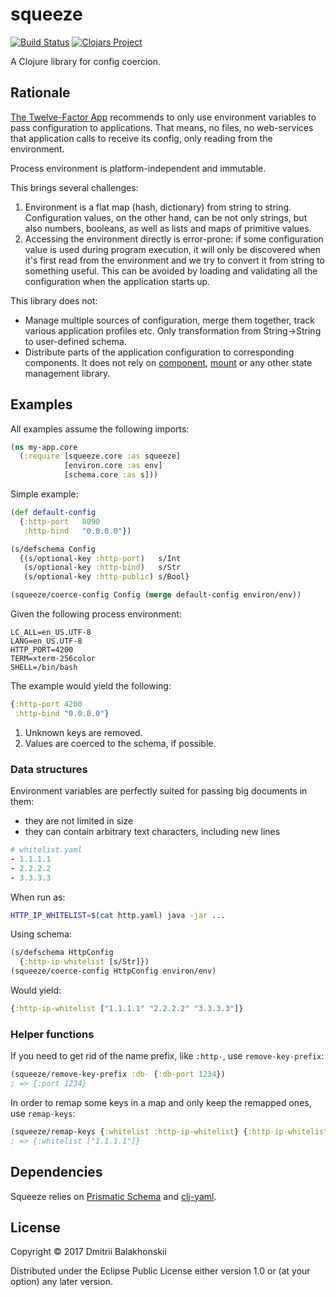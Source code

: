 # squeeze

[![Build Status](https://travis-ci.org/dryewo/squeeze.svg?branch=master)](https://travis-ci.org/dryewo/squeeze)
[![Clojars Project](https://img.shields.io/clojars/v/squeeze.svg)](https://clojars.org/squeeze)

A Clojure library for config coercion.

## Rationale

[The Twelve-Factor App] recommends to only use environment variables to pass configuration to applications.
That means, no files, no web-services that application calls to receive its config, only reading from the environment.

Process environment is platform-independent and immutable.

This brings several challenges:

1. Environment is a flat map (hash, dictionary) from string to string.
   Configuration values, on the other hand, can be not only strings, but also numbers, booleans, as well
   as lists and maps of primitive values.
2. Accessing the environment directly is error-prone: if some configuration value is used during program execution,
   it will only be discovered when it's first read from the environment and we try to convert it from string
   to something useful. This can be avoided by loading and validating all the configuration when the application starts up.
 
This library does not:

- Manage multiple sources of configuration, merge them together, track various application profiles etc. Only transformation from 
  String->String to user-defined schema.
- Distribute parts of the application configuration to corresponding components. It does not rely on [component],
  [mount] or any other state management library.

## Examples

All examples assume the following imports:

```clj
(ns my-app.core
  (:require [squeeze.core :as squeeze]
            [environ.core :as env]
            [schema.core :as s]))
```

Simple example:

```clj
(def default-config
  {:http-port   8090
   :http-bind   "0.0.0.0"})

(s/defschema Config
  {(s/optional-key :http-port)   s/Int
   (s/optional-key :http-bind)   s/Str
   (s/optional-key :http-public) s/Bool}

(squeeze/coerce-config Config (merge default-config environ/env))
```

Given the following process environment:

```
LC_ALL=en_US.UTF-8
LANG=en_US.UTF-8
HTTP_PORT=4200
TERM=xterm-256color
SHELL=/bin/bash
```

The example would yield the following:

```clj
{:http-port 4200
 :http-bind "0.0.0.0"}
```

1. Unknown keys are removed.
2. Values are coerced to the schema, if possible.

### Data structures

Environment variables are perfectly suited for passing big documents in them:
* they are not limited in size
* they can contain arbitrary text characters, including new lines

```yaml
# whitelist.yaml
- 1.1.1.1
- 2.2.2.2
- 3.3.3.3
```
When run as:
```sh
HTTP_IP_WHITELIST=$(cat http.yaml) java -jar ...
```
Using schema:
```clj
(s/defschema HttpConfig
  {:http-ip-whitelist [s/Str]})
(squeeze/coerce-config HttpConfig environ/env)
```
Would yield:
```clj
{:http-ip-whitelist ["1.1.1.1" "2.2.2.2" "3.3.3.3"]}
```

### Helper functions

If you need to get rid of the name prefix, like `:http-`, use `remove-key-prefix`:

```clj
(squeeze/remove-key-prefix :db- {:db-port 1234})
; => {:port 1234}
```

In order to remap some keys in a map and only keep the remapped ones, use `remap-keys`:

```clj
(squeeze/remap-keys {:whitelist :http-ip-whitelist} {:http-ip-whitelist ["1.1.1.1"] :http-port 8000})
; => {:whitelist ["1.1.1.1"]}
```

## Dependencies

Squeeze relies on [Prismatic Schema] and [clj-yaml].

## License

Copyright © 2017 Dmitrii Balakhonskii

Distributed under the Eclipse Public License either version 1.0 or (at
your option) any later version.

[The Twelve-Factor App]: https://12factor.net/config
[component]: https://github.com/stuartsierra/component
[mount]: https://github.com/tolitius/mount
[Prismatic Schema]: https://github.com/plumatic/schema
[clj-yaml]: https://github.com/circleci/clj-yaml
